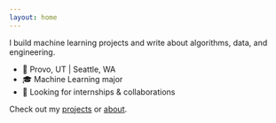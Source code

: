 ```yaml
---
layout: home
---
```


I build machine learning projects and write about algorithms, data, and engineering.
- 📍 Provo, UT | Seattle, WA
- 🎓 Machine Learning major
- 💼 Looking for internships & collaborations

Check out my [projects](/projects/) or [about](/about/).
